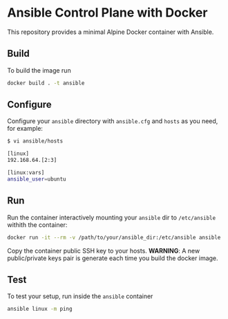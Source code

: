 # Ansible Control Plane with Docker

This repository provides a minimal Alpine Docker container with Ansible.

## Build

To build the image run

```bash
docker build . -t ansible
```

## Configure

Configure your `ansible` directory with `ansible.cfg` and `hosts` as you need, for example:

```bash
$ vi ansible/hosts

[linux]
192.168.64.[2:3]

[linux:vars]
ansible_user=ubuntu
```

## Run

Run the container interactively mounting your `ansible` dir to `/etc/ansible` withith the container:

```bash
docker run -it --rm -v /path/to/your/ansible_dir:/etc/ansible ansible
```

Copy the container public SSH key to your hosts.
**WARNING**: A new public/private keys pair is generate each time you build the docker image.

## Test

To test your setup, run inside the `ansible` container

```bash
ansible linux -m ping
```
